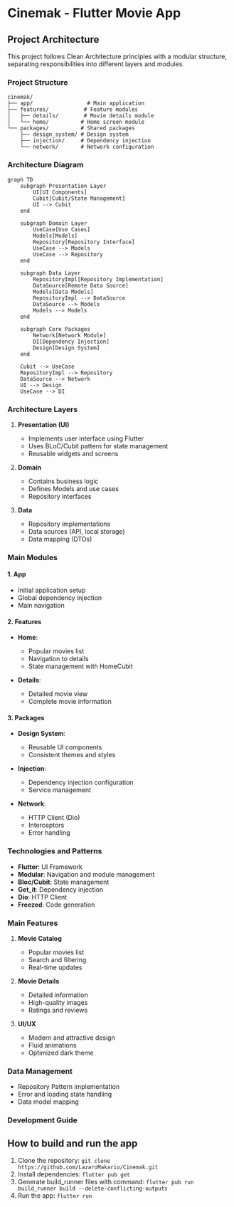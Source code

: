 # Cinemak - Flutter Movie App

## Project Architecture

This project follows Clean Architecture principles with a modular structure, separating responsibilities into different layers and modules.

### Project Structure

```
cinemak/
├── app/                 # Main application
├── features/           # Feature modules
│   ├── details/        # Movie details module
│   └── home/          # Home screen module
└── packages/          # Shared packages
    ├── design_system/ # Design system
    ├── injection/     # Dependency injection
    └── network/       # Network configuration
```

### Architecture Diagram

```mermaid
graph TD
    subgraph Presentation Layer
        UI[UI Components]
        Cubit[Cubit/State Management]
        UI --> Cubit
    end

    subgraph Domain Layer
        UseCase[Use Cases]
        Models[Models]
        Repository[Repository Interface]
        UseCase --> Models
        UseCase --> Repository
    end

    subgraph Data Layer
        RepositoryImpl[Repository Implementation]
        DataSource[Remote Data Source]
        Models[Data Models]
        RepositoryImpl --> DataSource
        DataSource --> Models
        Models --> Models
    end

    subgraph Core Packages
        Network[Network Module]
        DI[Dependency Injection]
        Design[Design System]
    end

    Cubit --> UseCase
    RepositoryImpl --> Repository
    DataSource --> Network
    UI --> Design
    UseCase --> DI
```

### Architecture Layers

1. **Presentation (UI)**
   - Implements user interface using Flutter
   - Uses BLoC/Cubit pattern for state management
   - Reusable widgets and screens

2. **Domain**
   - Contains business logic
   - Defines Models and use cases
   - Repository interfaces

3. **Data**
   - Repository implementations
   - Data sources (API, local storage)
   - Data mapping (DTOs)

### Main Modules

#### 1. App
- Initial application setup
- Global dependency injection
- Main navigation

#### 2. Features
- **Home**: 
  - Popular movies list
  - Navigation to details
  - State management with HomeCubit
  
- **Details**:
  - Detailed movie view
  - Complete movie information

#### 3. Packages
- **Design System**:
  - Reusable UI components
  - Consistent themes and styles

- **Injection**:
  - Dependency injection configuration
  - Service management

- **Network**:
  - HTTP Client (Dio)
  - Interceptors
  - Error handling

### Technologies and Patterns

- **Flutter**: UI Framework
- **Modular**: Navigation and module management
- **Bloc/Cubit**: State management
- **Get_it**: Dependency injection
- **Dio**: HTTP Client
- **Freezed**: Code generation

### Main Features

1. **Movie Catalog**
   - Popular movies list
   - Search and filtering
   - Real-time updates

2. **Movie Details**
   - Detailed information
   - High-quality images
   - Ratings and reviews

3. **UI/UX**
   - Modern and attractive design
   - Fluid animations
   - Optimized dark theme

### Data Management

- Repository Pattern implementation
- Error and loading state handling
- Data model mapping

### Development Guide
## How to build and run the app
1. Clone the repository: `git clone https://github.com/LazaroMakario/Cinemak.git`
2. Install dependencies: `flutter pub get`
3. Generate build_runner files with command: `flutter pub run build_runner build --delete-conflicting-outputs`
4. Run the app: `flutter run`


